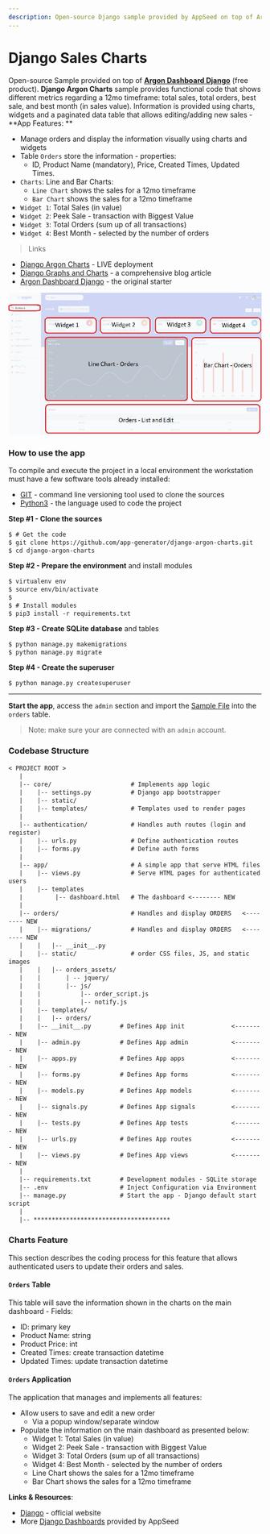 ```yaml
---
description: Open-source Django sample provided by AppSeed on top of Argon Dashboard.
---
```


# Django Sales Charts

 Open-source Sample provided on top of [**Argon Dashboard Django**](https://bit.ly/3si4e7q) (free product). **Django Argon Charts** sample provides functional code that shows different metrics regarding a 12mo timeframe: total sales, total orders, best sale, and best month (in sales value). Information is provided using charts, widgets and a paginated data table that allows editing/adding new sales - **App Features: **

* Manage orders and display the information visually using charts and widgets
* Table `Orders` store the information - properties:
  * ID, Product Name (mandatory), Price, Created Times, Updated Times.
* `Charts`: Line and Bar Charts:
  * `Line Chart` shows the sales for a 12mo timeframe
  * `Bar Chart` shows the sales for a 12mo timeframe
* `Widget 1`: Total Sales (in value)
* `Widget 2`: Peek Sale - transaction with Biggest Value
* `Widget 3`: Total Orders (sum up of all transactions)
* `Widget 4`: Best Month - selected by the number of orders

> Links

* [Django Argon Charts](https://django-argon-charts.appseed-srv1.com) - LIVE deployment
* [Django Graphs and Charts](https://www.creative-tim.com/blog/django-templates/django-graphs-charts-argon-dashboard/) - a comprehensive blog article
* [Argon Dashboard Django](https://bit.ly/3si4e7q) - the original starter

![Django Charts Argon - Free Sample.](../../.gitbook/assets/docs-sample-django-charts-argon.jpg)



### How to use the app

To compile and execute the project in a local environment the workstation must have a few software tools already installed: 

* [GIT](https://git-scm.com) - command line versioning tool used to clone the sources 
* [Python3](https://www.python.org) - the language used to code the project  

 

**Step #1 - Clone the sources**

```
$ # Get the code
$ git clone https://github.com/app-generator/django-argon-charts.git
$ cd django-argon-charts
```

**Step #2 - Prepare the environment** and install modules

```
$ virtualenv env
$ source env/bin/activate
$
$ # Install modules
$ pip3 install -r requirements.txt
```

**Step #3 - Create SQLite database** and tables

```
$ python manage.py makemigrations
$ python manage.py migrate
```

**Step #4 - Create the superuser**

```
$ python manage.py createsuperuser 
```

****

**Start the app**, access the `admin` section and import the [Sample File](https://github.com/app-generator/django-argon-charts/blob/master/media/sample_data/orders.csv) into the `orders` table.

> Note: make sure your are connected with an `admin` account.



### Codebase Structure

```
< PROJECT ROOT >
   |
   |-- core/                      # Implements app logic 
   |    |-- settings.py           # Django app bootstrapper
   |    |-- static/
   |    |-- templates/            # Templates used to render pages
   |
   |-- authentication/            # Handles auth routes (login and register)
   |    |-- urls.py               # Define authentication routes  
   |    |-- forms.py              # Define auth forms  
   |
   |-- app/                       # A simple app that serve HTML files
   |    |-- views.py              # Serve HTML pages for authenticated users
   |    |-- templates
   |         |-- dashboard.html   # The dashboard <-------- NEW 
   |
   |-- orders/                    # Handles and display ORDERS   <-------- NEW   
   |    |-- migrations/           # Handles and display ORDERS   <-------- NEW
   |    |   |-- __init__.py
   |    |-- static/               # order CSS files, JS, and static images
   |    |   |-- orders_assets/
   |    |       | -- jquery/
   |    |       |-- js/
   |    |           |-- order_script.js
   |    |           |-- notify.js
   |    |-- templates/         
   |    |   |-- orders/
   |    |-- __init__.py        # Defines App init             <-------- NEW
   |    |-- admin.py           # Defines App admin            <-------- NEW
   |    |-- apps.py            # Defines App apps             <-------- NEW
   |    |-- forms.py           # Defines App forms            <-------- NEW
   |    |-- models.py          # Defines App models           <-------- NEW
   |    |-- signals.py         # Defines App signals          <-------- NEW
   |    |-- tests.py           # Defines App tests            <-------- NEW
   |    |-- urls.py            # Defines App routes           <-------- NEW
   |    |-- views.py           # Defines App views            <-------- NEW
   |
   |-- requirements.txt        # Development modules - SQLite storage
   |-- .env                    # Inject Configuration via Environment
   |-- manage.py               # Start the app - Django default start script
   |
   |-- **************************************
```



### Charts Feature

This section describes the coding process for this feature that allows authenticated users to update their orders and sales.

#### `Orders` Table

This table will save the information shown in the charts on the main dashboard - Fields:

* ID: primary key
* Product Name: string
* Product Price: int
* Created Times: create transaction datetime
* Updated Times: update transaction datetime

#### `Orders` Application

The application that manages and implements all features:

* Allow users to save and edit a new order
  * Via a popup window/separate window
* Populate the information on the main dashboard as presented below:
  * Widget 1: Total Sales (in value)
  * Widget 2: Peek Sale - transaction with Biggest Value
  * Widget 3: Total Orders (sum up of all transactions)
  * Widget 4: Best Month - selected by the number of orders
  * Line Chart shows the sales for a 12mo timeframe
  * Bar Chart shows the sales for a 12mo timeframe



**Links & Resources**:

* [Django](https://www.djangoproject.com) - official website
* More [Django Dashboards](https://appseed.us/admin-dashboards/django) provided by AppSeed
